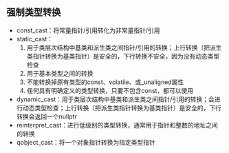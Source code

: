 ## 强制类型转换

- const_cast：将常量指针/引用转化为非常量指针/引用
- static_cast：
  1. 用于类层次结构中基类和派生类之间指针/引用的转换；上行转换（把派生类指针转换为基类指针）是安全的，下行转换不安全，因为没有动态类型检查
  2. 用于基本类型之间的转换
  3. 不能转换掉原有类型的const、volatile、或_unaligned属性
  4. 任何具有明确定义的类型转换，只要不包含const，都可以使用
- dynamic_cast：用于类层次结构中基类和派生类之间指针/引用的转换；会进行动态类型检查；上行转换（把派生类指针转换为基类指针）是安全的，下行转换会返回一个nullptr
- reinterpret_cast：进行低级别的类型转换，通常用于指针和整数的地址之间的转换
- qobject_cast：将一个对象指针转换为指定类型指针